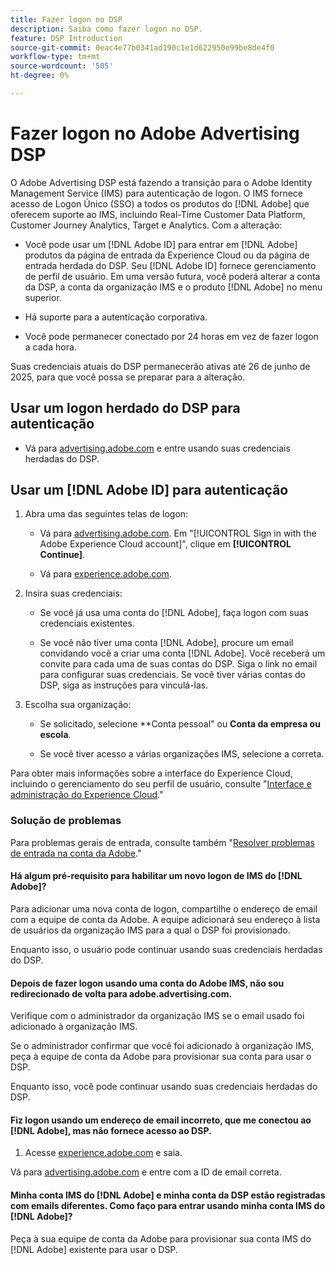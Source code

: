 ```yaml
---
title: Fazer logon no DSP
description: Saiba como fazer logon no DSP.
feature: DSP Introduction
source-git-commit: 0eac4e77b0341ad190c1e1d622950e99be8de4f0
workflow-type: tm+mt
source-wordcount: '505'
ht-degree: 0%

---
```


# Fazer logon no Adobe Advertising DSP

O Adobe Advertising DSP está fazendo a transição para o Adobe Identity Management Service (IMS) para autenticação de logon. O IMS fornece acesso de Logon Único (SSO) a todos os produtos do [!DNL Adobe] que oferecem suporte ao IMS, incluindo Real-Time Customer Data Platform, Customer Journey Analytics, Target e Analytics. Com a alteração:

* Você pode usar um [!DNL Adobe ID] para entrar em [!DNL Adobe] produtos da página de entrada da Experience Cloud ou da página de entrada herdada do DSP. Seu [!DNL Adobe ID] fornece gerenciamento de perfil de usuário. Em uma versão futura, você poderá alterar a conta da DSP, a conta da organização IMS e o produto [!DNL Adobe] no menu superior.

* Há suporte para a autenticação corporativa.

* Você pode permanecer conectado por 24 horas em vez de fazer logon a cada hora.

Suas credenciais atuais do DSP permanecerão ativas até 26 de junho de 2025, para que você possa se preparar para a alteração.

## Usar um logon herdado do DSP para autenticação

* Vá para [advertising.adobe.com](https://advertising.adobe.com) e entre usando suas credenciais herdadas do DSP.

## Usar um [!DNL Adobe ID] para autenticação

1. Abra uma das seguintes telas de logon:

   * Vá para [advertising.adobe.com](https://advertising.adobe.com). Em &quot;[!UICONTROL Sign in with the Adobe Experience Cloud account]&quot;, clique em **[!UICONTROL Continue]**.

   * Vá para [experience.adobe.com](https://experience.adobe.com).

1. Insira suas credenciais:

   * Se você já usa uma conta do [!DNL Adobe], faça logon com suas credenciais existentes.

   * Se você não tiver uma conta [!DNL Adobe], procure um email convidando você a criar uma conta [!DNL Adobe]. Você receberá um convite para cada uma de suas contas do DSP. Siga o link no email para configurar suas credenciais. Se você tiver várias contas do DSP, siga as instruções para vinculá-las.

1. Escolha sua organização:

   * Se solicitado, selecione **Conta pessoal&quot; ou **Conta da empresa ou escola**.

   * Se você tiver acesso a várias organizações IMS, selecione a correta.

Para obter mais informações sobre a interface do Experience Cloud, incluindo o gerenciamento do seu perfil de usuário, consulte &quot;[Interface e administração do Experience Cloud](https://experienceleague.adobe.com/en/docs/core-services/interface/experience-cloud).&quot;

### Solução de problemas

Para problemas gerais de entrada, consulte também &quot;[Resolver problemas de entrada na conta da Adobe](https://helpx.adobe.com/manage-account/kb/account-password-sign-help.linkfree.html).&quot;

#### Há algum pré-requisito para habilitar um novo logon de IMS do [!DNL Adobe]?

Para adicionar uma nova conta de logon, compartilhe o endereço de email com a equipe de conta da Adobe. A equipe adicionará seu endereço à lista de usuários da organização IMS para a qual o DSP foi provisionado.

Enquanto isso, o usuário pode continuar usando suas credenciais herdadas do DSP.

#### Depois de fazer logon usando uma conta do Adobe IMS, não sou redirecionado de volta para adobe.advertising.com.

Verifique com o administrador da organização IMS se o email usado foi adicionado à organização IMS.

Se o administrador confirmar que você foi adicionado à organização IMS, peça à equipe de conta da Adobe para provisionar sua conta para usar o DSP.

Enquanto isso, você pode continuar usando suas credenciais herdadas do DSP.

#### Fiz logon usando um endereço de email incorreto, que me conectou ao [!DNL Adobe], mas não fornece acesso ao DSP.

1. Acesse [experience.adobe.com](https://experience.adobe.com) e saia.

Vá para [advertising.adobe.com](https://advertising.adobe.com) e entre com a ID de email correta.

#### Minha conta IMS do [!DNL Adobe] e minha conta da DSP estão registradas com emails diferentes. Como faço para entrar usando minha conta IMS do [!DNL Adobe]?

Peça à sua equipe de conta da Adobe para provisionar sua conta IMS do [!DNL Adobe] existente para usar o DSP.

